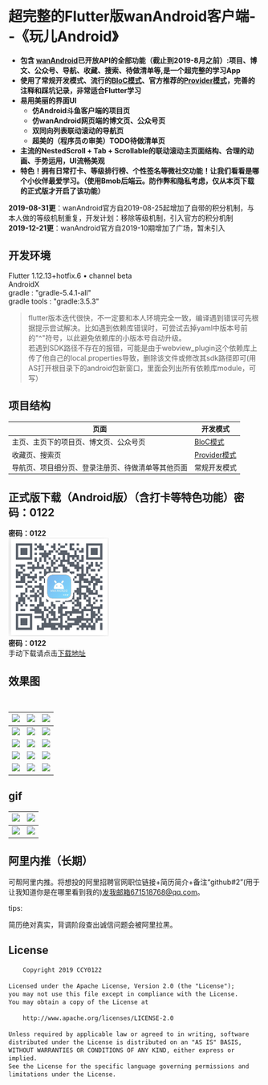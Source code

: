 
# 超完整的Flutter版wanAndroid客户端--《玩儿Android》

- **包含 [wanAndroid](https://wanandroid.com/index)已开放API的全部功能（截止到2019-8月之前）:项目、博文、公众号、导航、收藏、搜索、待做清单等,是一个超完整的学习App**
- **使用了常规开发模式、流行的[BloC模式](https://pub.dev/packages/bloc)、官方推荐的[Provider模式](https://pub.dev/packages/provider)，完善的注释和踩坑记录，非常适合Flutter学习**
- **易用美丽的界面UI**
  * **仿Android斗鱼客户端的项目页**
  * **仿wanAndroid网页端的博文页、公众号页**
  * **双同向列表联动滚动的导航页**
  * **超美的（程序员の审美）TODO待做清单页**
- **主流的NestedScroll + Tab + Scrollable的联动滚动主页面结构、合理的动画、手势运用，UI流畅美观**
- **特色！拥有日常打卡、等级排行榜、个性签名等微社交功能！让我们看看是哪个小伙伴最爱学习。（使用Bmob后端云。防作弊和隐私考虑，仅从本页下载的正式版才开启了该功能）**


**2019-08-31更**：wanAndroid官方自2019-08-25起增加了自带的积分机制，与本人做的等级机制重复，开发计划：移除等级机制，引入官方的积分机制<br/>
**2019-12-21更**：wanAndroid官方自2019-10期增加了广场，暂未引入

## 开发环境

Flutter 1.12.13+hotfix.6 • channel beta <br/>
AndroidX <br/>
gradle : "gradle-5.4.1-all" <br/>
gradle tools : "gradle:3.5.3" <br/>

> flutter版本迭代很快，不一定要和本人环境完全一致，编译遇到错误可先根据提示尝试解决。比如遇到依赖库错误时，可尝试去掉yaml中版本号前的"^"符号，以此避免依赖库的小版本号自动升级。<br/>
若遇到SDK路径不存在的报错，可能是由于webview_plugin这个依赖库上传了他自己的local.properties导致，删除该文件或修改其sdk路径即可(用AS打开根目录下的android包新窗口，里面会列出所有依赖库module，可写）


## 项目结构
| 页面 | 开发模式 |
| --- | --- |
| 主页、主页下的项目页、博文页、公众号页| [BloC模式](https://pub.dev/packages/bloc) | 
| 收藏页、搜索页 | [Provider模式](https://pub.dev/packages/provider) |
| 导航页、项目细分页、登录注册页、待做清单等其他页面 | 常规开发模式 |


## 正式版下载（Android版）（含打卡等特色功能）密码：0122
**密码：0122** <br/>
![](https://github.com/CCY0122/WanAndroid_Flutter/blob/master/my_flutter_pic/%E6%89%B9%E6%B3%A8%202019-11-15%20230347.png)<br/>
**密码：0122** <br/>
手动下载请点击[下载地址](https://www.pgyer.com/5WBp)

## 效果图

<br/>


 | ![](my_flutter_pic/Screenshot_2019-08-04-15-18-14-695_ccy.wanandroid.png) | ![](my_flutter_pic/Screenshot_2019-08-04-15-18-11-188_ccy.wanandroid.png) | ![](my_flutter_pic/Screenshot_2019-08-04-14-27-57-381_ccy.wanandroid.png) |
|:----:|:----:|:----:|
| ![](my_flutter_pic/Screenshot_2019-08-04-14-28-29-136_ccy.wanandroid.png) | ![](my_flutter_pic/Screenshot_2019-08-02-23-40-22-673_ccy.wanandroid.png) | ![](my_flutter_pic/Screenshot_2019-08-04-14-29-40-030_ccy.wanandroid.png) |
| ![](my_flutter_pic/Screenshot_2019-08-04-14-30-39-961_ccy.wanandroid.png) | ![](my_flutter_pic/Screenshot_2019-08-04-14-32-24-047_ccy.wanandroid.png) | ![](my_flutter_pic/Screenshot_2019-08-04-14-33-25-691_ccy.wanandroid.png) |
| ![](my_flutter_pic/WechatIMG60.jpeg) | ![](my_flutter_pic/Screenshot_2019-08-04-14-36-08-148_ccy.wanandroid.png) | ![](my_flutter_pic/Screenshot_2019-08-04-14-36-22-723_ccy.wanandroid.png) |
| ![](my_flutter_pic/Screenshot_2019-08-04-14-37-25-765_ccy.wanandroid.png) | ![](my_flutter_pic/Screenshot_2019-08-04-14-38-46-569_ccy.wanandroid.png) | ![](my_flutter_pic/Screenshot_2019-08-04-14-43-57-401_ccy.wanandroid.png) | 

## gif

| ![](my_flutter_pic/1564901753666.gif) | ![](my_flutter_pic/1564901639263.gif) | 
|:----:|:----:|
| ![](my_flutter_pic/1564901729000.gif) | ![](my_flutter_pic/1564901692361.gif) |

## 阿里内推（长期）
可帮阿里内推。将想投的阿里招聘官网职位链接+简历简介+备注“github#2”(用于让我知道你是在哪里看到我的)发我邮箱671518768@qq.com。

tips:

简历绝对真实，背调阶段查出诚信问题会被阿里拉黑。



## License

        Copyright 2019 CCY0122

    Licensed under the Apache License, Version 2.0 (the "License");
    you may not use this file except in compliance with the License.
    You may obtain a copy of the License at

        http://www.apache.org/licenses/LICENSE-2.0

    Unless required by applicable law or agreed to in writing, software
    distributed under the License is distributed on an "AS IS" BASIS,
    WITHOUT WARRANTIES OR CONDITIONS OF ANY KIND, either express or implied.
    See the License for the specific language governing permissions and
    limitations under the License.
